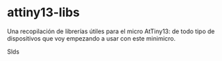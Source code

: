 # attiny13-libs
Una recopilación de librerías útiles para el micro AtTiny13: de todo tipo de dispositivos que voy empezando a usar con este minimicro.

Slds
